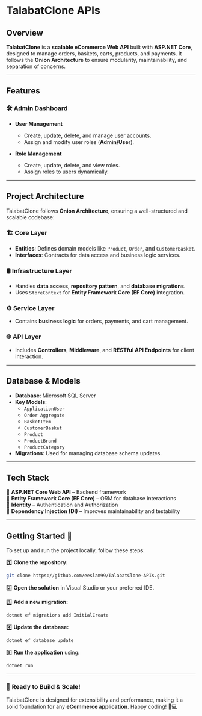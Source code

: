 # **TalabatClone APIs**  

## **Overview**  

**TalabatClone** is a **scalable eCommerce Web API** built with **ASP.NET Core**, designed to manage orders, baskets, carts, products, and payments. It follows the **Onion Architecture** to ensure modularity, maintainability, and separation of concerns.  

---

## **Features**  

### 🛠 **Admin Dashboard**  

- **User Management**  
  - Create, update, delete, and manage user accounts.  
  - Assign and modify user roles (**Admin/User**).  

- **Role Management**  
  - Create, update, delete, and view roles.  
  - Assign roles to users dynamically.  

---

## **Project Architecture**  

TalabatClone follows **Onion Architecture**, ensuring a well-structured and scalable codebase:  

### 🏗 **Core Layer**  
- **Entities**: Defines domain models like `Product`, `Order`, and `CustomerBasket`.  
- **Interfaces**: Contracts for data access and business logic services.  

### 🛢 **Infrastructure Layer**  
- Handles **data access**, **repository pattern**, and **database migrations**.  
- Uses `StoreContext` for **Entity Framework Core (EF Core)** integration.  

### ⚙ **Service Layer**  
- Contains **business logic** for orders, payments, and cart management.  

### 🌐 **API Layer**  
- Includes **Controllers**, **Middleware**, and **RESTful API Endpoints** for client interaction.  

---

## **Database & Models**  

- **Database**: Microsoft SQL Server  
- **Key Models**:  
  - `ApplicationUser`  
  - `Order Aggregate`  
  - `BasketItem`  
  - `CustomerBasket`  
  - `Product`  
  - `ProductBrand`  
  - `ProductCategory`  
- **Migrations**: Used for managing database schema updates.  

---

## **Tech Stack**  

🔹 **ASP.NET Core Web API** – Backend framework  
🔹 **Entity Framework Core (EF Core)** – ORM for database interactions  
🔹 **Identity** – Authentication and Authorization  
🔹 **Dependency Injection (DI)** – Improves maintainability and testability  

---

## **Getting Started 🚀**  

To set up and run the project locally, follow these steps:  

1️⃣ **Clone the repository:**  
   ```sh
   git clone https://github.com/eeslam99/TalabatClone-APIs.git
   ```  

2️⃣ **Open the solution** in Visual Studio or your preferred IDE.  

3️⃣ **Add a new migration:**  
   ```sh
   dotnet ef migrations add InitialCreate
   ```  

4️⃣ **Update the database:**  
   ```sh
   dotnet ef database update
   ```  

5️⃣ **Run the application** using:  
   ```sh
   dotnet run
   ```  

---

### 🎯 **Ready to Build & Scale!**  
TalabatClone is designed for extensibility and performance, making it a solid foundation for any **eCommerce application**. Happy coding! 🚀💻  
